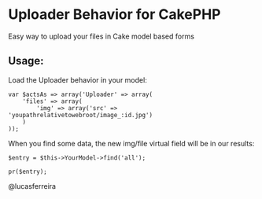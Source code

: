 # Uploader Behavior for CakePHP

Easy way to upload your files in Cake model based forms

## Usage:

Load the Uploader behavior in your model:

	var $actsAs => array('Uploader' => array(
		'files' => array(
			'img' => array('src' => 'youpathrelativetowebroot/image_:id.jpg')
		)
	));
	
When you find some data, the new img/file virtual field will be in our results:

	$entry = $this->YourModel->find('all');
	
	pr($entry);
	
	
@lucasferreira